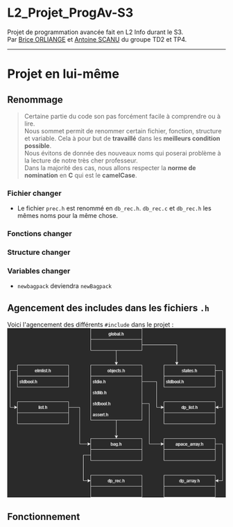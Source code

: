 # L2_Projet_ProgAv-S3

Projet de programmation avancée fait en L2 Info durant le S3.  
Par [Brice ORLIANGE](mailto:briceorl54580@gmail.com) et [Antoine SCANU](mailto:antoine.scanu1@gmail.com) du groupe TD2 et TP4.

________________________

# Projet en lui-même

## Renommage

> Certaine partie du code son pas forcément facile à comprendre ou à lire.  
> Nous sommet permit de renommer certain fichier, fonction, structure et variable. Cela à pour but de **travaillé** dans les **meilleurs condition possible**.  
> Nous évitons de donnée des nouveaux noms qui poserai problème à la lecture de notre très cher professeur.  
> Dans la majorité des cas, nous allons respecter la **norme de nomination** en **C** qui est le **camelCase**.

### Fichier changer

- Le fichier `prec.h` est renommé en `db_rec.h`. `db_rec.c` et `db_rec.h` les mêmes noms pour la même chose.

### Fonctions changer

### Structure changer

### Variables changer

- `newbagpack` deviendra `newBagpack`


## Agencement des includes dans les fichiers `.h`

Voici l'agencement des différents `#include` dans le projet :  
![L'image n'a pas réussi à ce charger (image/Projet_ProgAv_Gestion_des_.h.drawio.png)](image/Projet_ProgAv_Gestion_des_.h.drawio.png)

## Fonctionnement

###
